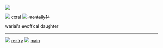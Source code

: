 ![](https://64.media.tumblr.com/0d29af7e0d7efdbfe46d71284ce92317/049be332ce8585ad-f8/s1280x1920/b2c52aa41ee2124cdcf10a3283c5c835f3ae05a6.pnj)

![](https://64.media.tumblr.com/e09e2d92172d3eff459c295342f0c783/a5c5de5471514668-ce/s1280x1920/afa523e6ce9030146166688f37b28a60300e0f14.pnj)
coral ![](https://64.media.tumblr.com/0b604195b840bb2bb246a660fa0e4c70/013f5c09db3a51b1-ba/s75x75_c1/44946bd0e048c6e74693cf1655196691521f8bae.gifv)
~~mentally14~~

wariai's ~~un~~offical daughter
***
![](https://64.media.tumblr.com/ea7dfd04d9523d1df8ec8687f78c7faa/a5c5de5471514668-d6/s2048x3072/8e48f72e75c00b1009a1e9f04dfcd8daab421cb8.pnj)
[rentry](https://rentry.co/prttyprincess)
![](https://64.media.tumblr.com/0b97a5cab831be25a7940bfa35612380/013f5c09db3a51b1-72/s75x75_c1/ea32f45245e111d7588a0e278aed2e7d15cd46c4.gifv)
[main](https://github.com/rottenpaws)
